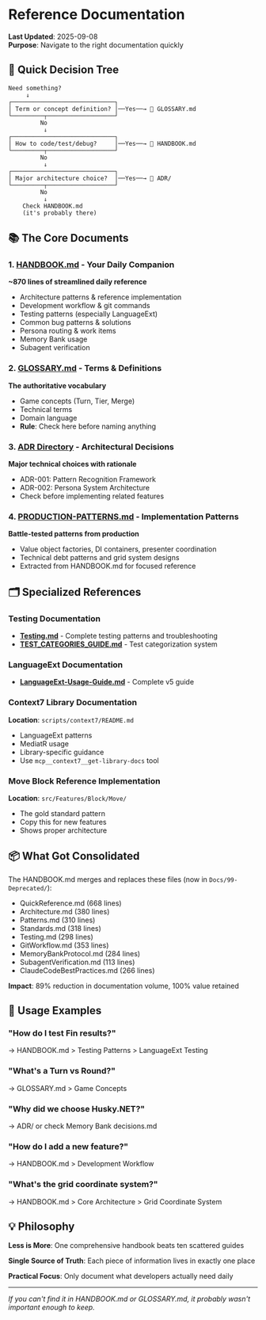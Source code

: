 # Reference Documentation

**Last Updated**: 2025-09-08  
**Purpose**: Navigate to the right documentation quickly

## 🎯 Quick Decision Tree

```
Need something?
     ↓
┌─────────────────────────────┐
│ Term or concept definition? │──Yes──→ 📖 GLOSSARY.md
└─────────┬───────────────────┘
         No
          ↓
┌─────────────────────────────┐
│ How to code/test/debug?     │──Yes──→ 📘 HANDBOOK.md
└─────────┬───────────────────┘
         No
          ↓
┌─────────────────────────────┐
│ Major architecture choice?  │──Yes──→ 📐 ADR/
└─────────┬───────────────────┘
         No
          ↓
    Check HANDBOOK.md
    (it's probably there)
```

## 📚 The Core Documents

### 1. **[HANDBOOK.md](HANDBOOK.md)** - Your Daily Companion
**~870 lines of streamlined daily reference**
- Architecture patterns & reference implementation
- Development workflow & git commands
- Testing patterns (especially LanguageExt)
- Common bug patterns & solutions
- Persona routing & work items
- Memory Bank usage
- Subagent verification

### 2. **[GLOSSARY.md](Glossary.md)** - Terms & Definitions
**The authoritative vocabulary**
- Game concepts (Turn, Tier, Merge)
- Technical terms
- Domain language
- **Rule**: Check here before naming anything

### 3. **[ADR Directory](ADR/)** - Architectural Decisions
**Major technical choices with rationale**
- ADR-001: Pattern Recognition Framework
- ADR-002: Persona System Architecture
- Check before implementing related features

### 4. **[PRODUCTION-PATTERNS.md](PRODUCTION-PATTERNS.md)** - Implementation Patterns
**Battle-tested patterns from production**
- Value object factories, DI containers, presenter coordination
- Technical debt patterns and grid system designs
- Extracted from HANDBOOK.md for focused reference

## 🗂️ Specialized References

### Testing Documentation
- **[Testing.md](Testing.md)** - Complete testing patterns and troubleshooting
- **[TEST_CATEGORIES_GUIDE.md](TEST_CATEGORIES_GUIDE.md)** - Test categorization system

### LanguageExt Documentation
- **[LanguageExt-Usage-Guide.md](LanguageExt-Usage-Guide.md)** - Complete v5 guide

### Context7 Library Documentation
**Location**: `scripts/context7/README.md`
- LanguageExt patterns
- MediatR usage
- Library-specific guidance
- Use `mcp__context7__get-library-docs` tool

### Move Block Reference Implementation
**Location**: `src/Features/Block/Move/`
- The gold standard pattern
- Copy this for new features
- Shows proper architecture

## 📦 What Got Consolidated

The HANDBOOK.md merges and replaces these files (now in `Docs/99-Deprecated/`):
- QuickReference.md (668 lines)
- Architecture.md (380 lines)  
- Patterns.md (310 lines)
- Standards.md (318 lines)
- Testing.md (298 lines)
- GitWorkflow.md (353 lines)
- MemoryBankProtocol.md (284 lines)
- SubagentVerification.md (113 lines)
- ClaudeCodeBestPractices.md (266 lines)

**Impact**: 89% reduction in documentation volume, 100% value retained

## 🎯 Usage Examples

### "How do I test Fin<T> results?"
→ HANDBOOK.md > Testing Patterns > LanguageExt Testing

### "What's a Turn vs Round?"
→ GLOSSARY.md > Game Concepts

### "Why did we choose Husky.NET?"
→ ADR/ or check Memory Bank decisions.md

### "How do I add a new feature?"
→ HANDBOOK.md > Development Workflow

### "What's the grid coordinate system?"
→ HANDBOOK.md > Core Architecture > Grid Coordinate System

## 💡 Philosophy

**Less is More**: One comprehensive handbook beats ten scattered guides

**Single Source of Truth**: Each piece of information lives in exactly one place

**Practical Focus**: Only document what developers actually need daily

---

*If you can't find it in HANDBOOK.md or GLOSSARY.md, it probably wasn't important enough to keep.*